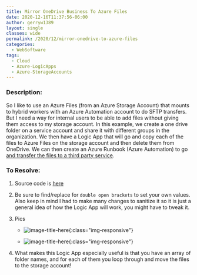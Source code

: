```yaml
---
title: Mirror OneDrive Business To Azure Files
date: 2020-12-16T11:37:56-06:00
author: gerryw1389
layout: single
classes: wide
permalink: /2020/12/mirror-onedrive-to-azure-files
categories:
  - WebSoftware
tags:
  - Cloud
  - Azure-LogicApps
  - Azure-StorageAccounts
---
```

<!--more-->

### Description:

So I like to use an Azure Files (from an Azure Storage Account) that mounts to hybrid workers with an Azure Automation account to do SFTP transfers. But I need a way for internal users to be able to add files without giving them access to my storage account. In this example, we create a one drive folder on a service account and share it with different groups in the organization. We then have a Logic App that will go and copy each of the files to Azure Files on the storage account and then delete them from OneDrive. We can then create an Azure Runbook (Azure Automation) to go [and transfer the files to a third party service](https://automationadmin.com/2020/10/using-azure-automation-logic-apps-for-sftp).

### To Resolve:

1. Source code is [here](https://github.com/gerryw1389/gerryw1389.github.io/blob/main/assets/code/logic-apps/mirror-onedrive-to-azure-files.json)

2. Be sure to find/replace for `double open brackets` to set your own values. Also keep in mind I had to make many changes to sanitize it so it is just a general idea of how the Logic App will work, you might have to tweak it.

3. Pics

   - ![image-title-here](https://automationadmin.com/assets/images/uploads/2020/12/mirror1.jpg){:class="img-responsive"}

   - ![image-title-here](https://automationadmin.com/assets/images/uploads/2020/12/mirror2.jpg){:class="img-responsive"}

4. What makes this Logic App especially useful is that you have an array of folder names, and for each of them you loop through and move the files to the storage account!
